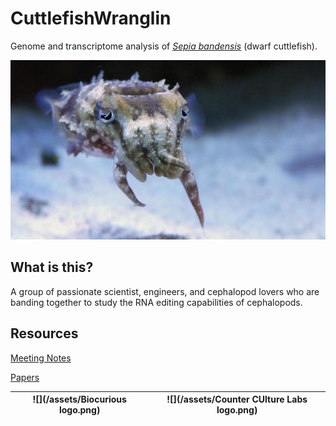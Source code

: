 # CuttlefishWranglin

Genome and transcriptome analysis of [_Sepia bandensis_](https://en.wikipedia.org/wiki/Sepia_bandensis) \(dwarf cuttlefish\).

![](/assets/sbandensis.jpeg)

## What is this?

A group of passionate scientist, engineers, and cephalopod lovers who are banding together to study the RNA editing capabilities of cephalopods.

## Resources

[Meeting Notes](https://docs.google.com/document/d/1JQW_J8UX77whb3dbjCJqK4wTH9LWHJRcv5fUFNDzw6g/edit?usp=sharing)

[Papers](https://drive.google.com/open?id=0BzfcnT9KAmhaamQxZDNjdnhvV1E)



| ![](/assets/Biocurious logo.png) | ![](/assets/Counter CUlture Labs logo.png) |
| :---: | :---: |




